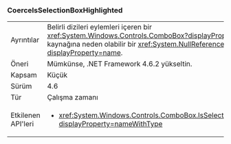 ### <a name="coerceisselectionboxhighlighted"></a>CoerceIsSelectionBoxHighlighted

|   |   |
|---|---|
|Ayrıntılar|Belirli dizileri eylemleri içeren bir <xref:System.Windows.Controls.ComboBox?displayProperty=name> ve veri kaynağına neden olabilir bir <xref:System.NullReferenceException?displayProperty=name>.|
|Öneri|Mümkünse, .NET Framework 4.6.2 yükseltin.|
|Kapsam|Küçük|
|Sürüm|4.6|
|Tür|Çalışma zamanı|
|Etkilenen API'leri|<ul><li><xref:System.Windows.Controls.ComboBox.IsSelectionBoxHighlighted?displayProperty=nameWithType></li></ul>|

